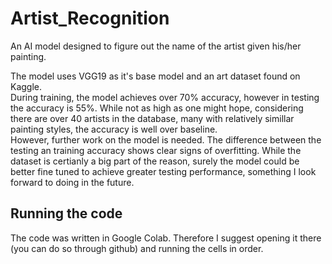 # Artist_Recognition
An AI model designed to figure out the name of the artist given his/her painting.

The model uses VGG19 as it's base model and an art dataset found on Kaggle.  
During training, the model achieves over 70% accuracy, however in testing the accuracy is 55%. While not as high as one might hope, considering there are over 40 artists in the database, many with relatively simillar painting styles, the accuracy is well over baseline.  
However, further work on the model is needed. The difference between the testing an training accuracy shows clear signs of overfitting. While the dataset is certianly a big part of the reason, surely the model could be better fine tuned to achieve greater testing performance, something I look forward to doing in the future.  

## Running the code
The code was written in Google Colab. Therefore I suggest opening it there (you can do so through github) and running the cells in order.
